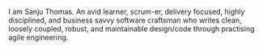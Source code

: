 I am Sanju Thomas. An avid learner, scrum-er, delivery focused, highly disciplined, and business savvy software craftsman who writes clean, loosely coupled, robust, and maintainable design/code through practising agile engineering.
